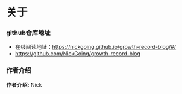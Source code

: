 # 关于 

<!-- [如何使用docsify搭建文档类型的网站](./docs/how-to-use-docsify.md) --> 

### github仓库地址

- 在线阅读地址：https://nickgoing.github.io/growth-record-blog/#/
- https://github.com/NickGoing/growth-record-blog
<!-- - 码云：https://gitee.com/SnailClimb/JavaGuide-Interview -->

### 作者介绍

**作者介绍:** Nick
